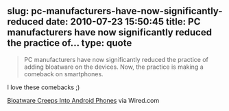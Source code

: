 slug: pc-manufacturers-have-now-significantly-reduced
date: 2010-07-23 15:50:45
title: PC manufacturers have now significantly reduced the practice of...
type: quote
---

> PC manufacturers have now significantly reduced the practice of adding bloatware on the devices. Now, the practice is making a comeback on smartphones.

I love these comebacks ;) 

 [Bloatware Creeps Into Android Phones](http://www.wired.com/gadgetlab/2010/07/bloatware-android-phones/) via Wired.com
